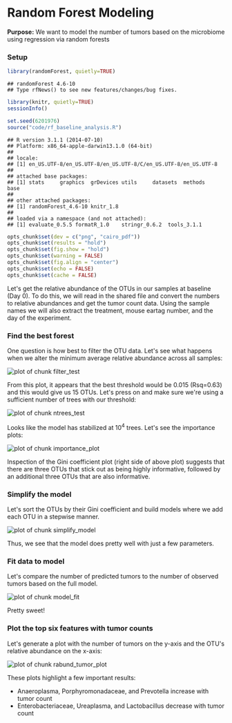 # Random Forest Modeling


**Purpose:** We want to model the number of tumors based on the microbiome using
regression via random forests


### Setup


```r
library(randomForest, quietly=TRUE)
```

```
## randomForest 4.6-10
## Type rfNews() to see new features/changes/bug fixes.
```

```r
library(knitr, quietly=TRUE)
sessionInfo()

set.seed(6201976)
source("code/rf_baseline_analysis.R")
```

```
## R version 3.1.1 (2014-07-10)
## Platform: x86_64-apple-darwin13.1.0 (64-bit)
## 
## locale:
## [1] en_US.UTF-8/en_US.UTF-8/en_US.UTF-8/C/en_US.UTF-8/en_US.UTF-8
## 
## attached base packages:
## [1] stats     graphics  grDevices utils     datasets  methods   base     
## 
## other attached packages:
## [1] randomForest_4.6-10 knitr_1.8          
## 
## loaded via a namespace (and not attached):
## [1] evaluate_0.5.5 formatR_1.0    stringr_0.6.2  tools_3.1.1
```


```r
opts_chunk$set(dev = c("png", "cairo_pdf"))
opts_chunk$set(results = "hold")
opts_chunk$set(fig.show = "hold")
opts_chunk$set(warning = FALSE)
opts_chunk$set(fig.align = "center")
opts_chunk$set(echo = FALSE)
opts_chunk$set(cache = FALSE)
```

Let's get the relative abundance of the OTUs in our samples at baseline (Day 0).
To do this, we will read in the shared file and convert the numbers to relative
abundances and get the tumor count data. Using the sample names we will also
extract the treatment, mouse eartag number, and the day of the experiment.




### Find the best forest

One question is how best to filter the OTU data. Let's see what happens when we
alter the minimum average relative abundance across all samples:

<img src="results/figures/filter_test-1.png" title="plot of chunk filter_test" alt="plot of chunk filter_test" style="display: block; margin: auto;" />

From this plot, it appears that the best threshold would be
0.015 (Rsq=0.63) and this would
give us 15 OTUs. Let's press on and make sure we're
using a sufficient number of trees with our threshold:

<img src="results/figures/ntrees_test-1.png" title="plot of chunk ntrees_test" alt="plot of chunk ntrees_test" style="display: block; margin: auto;" />

Looks like the model has stabilized at 10<sup>4</sup> trees. Let's see the
importance plots:

<img src="results/figures/importance_plot-1.png" title="plot of chunk importance_plot" alt="plot of chunk importance_plot" style="display: block; margin: auto;" />

Inspection of the Gini coefficient plot (right side of above plot) suggests that
there are three OTUs that stick out as being highly informative, followed by an
additional three OTUs that are also informative.


### Simplify the model

Let's sort the OTUs by their Gini coefficient and build models where we add each
OTU in a stepwise manner.


<img src="results/figures/simplify_model-1.png" title="plot of chunk simplify_model" alt="plot of chunk simplify_model" style="display: block; margin: auto;" />

Thus, we see that the model does pretty well with just a few parameters.


### Fit data to model

Let's compare the number of predicted tumors to the number of observed tumors
based on the full model.

<img src="results/figures/model_fit-1.png" title="plot of chunk model_fit" alt="plot of chunk model_fit" style="display: block; margin: auto;" />

Pretty sweet!


### Plot the top six features with tumor counts

Let's generate a plot with the number of tumors on the y-axis and the OTU's
relative abundance on the x-axis:

<img src="results/figures/rabund_tumor_plot-1.png" title="plot of chunk rabund_tumor_plot" alt="plot of chunk rabund_tumor_plot" style="display: block; margin: auto;" />

These plots highlight a few important results:
* Anaeroplasma, Porphyromonadaceae, and Prevotella increase with tumor count
* Enterobacteriaceae, Ureaplasma, and Lactobacillus decrease with tumor count
